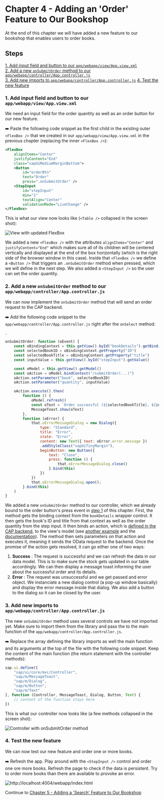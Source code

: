 # Chapter 4 - Adding an 'Order' Feature to Our Bookshop

At the end of this chapter we will have added a new feature to our bookshop that enables users to order books.

## Steps

[1. Add input field and button to our `app/webapp/view/App.view.xml`](#1-add-input-field-and-button-to-our-appwebappviewappviewxml)<br>
[2. Add a new `onSubmitOrder` method to our `app/webapp/controller/App.controller.js`](#2-add-a-new-onsubmitorder-method-to-our-appwebappcontrollerappcontrollerjs)<br>
[3. Add new imports to `app/webapp/controller/App.controller.js`](#3-add-new-imports-to-appwebappcontrollerappcontrollerjs)
[4. Test the new feature](#4-test-the-new-feature)<br>

### 1. Add input field and button to our `app/webapp/view/App.view.xml`

We need an input field for the order quantity as well as an order button for our new feature.

➡️ Paste the following code snippet as the first child in the existing outer `<FlexBox />` that we created in our `app/webapp/view/App.view.xml` in the previous chapter (replacing the inner `<FlexBox />`):

```xml
<FlexBox 
    alignItems="Center"
    justifyContent="End"
    class="sapUiMediumMarginBottom">
    <Button
        id="orderBtn"
        text="Order"
        press=".onSubmitOrder" />
    <StepInput 
        id="stepInput"
        min="1"
        textAlign="Center"
        validationMode="LiveChange" />
</FlexBox>
```

This is what our view now looks like (`<Table />` collapsed in the screen shot):

![View with updated FlexBox](/chapters/chapter004/chapter004-01.png)

We added a new `<FlexBox />` with the attributes `alignItems="Center"` and `justifyContent="End"` which makes sure all of its children will be centered vertically and displayed at the end of the box horizontally (which is the right side of the browser window in this case). Inside that `<FlexBox />` we define a `<Button />` that triggers an `.onSubmitOrder` method when pressed, which we will define in the next step. We also added a `<StepInput />` so the user can set the order quantity.

### 2. Add a new `onSubmitOrder` method to our `app/webapp/controller/App.controller.js`

We can now implement the `onSubmitOrder` method that will send an order request to the CAP backend.

➡️ Add the following code snippet to the `app/webapp/controller/App.controller.js` right after the `onSelect` method:

```javascript
,

onSubmitOrder: function (oEvent) {
    const oBindingContext = this.getView().byId("bookDetails").getBindingContext()
    const selectedBookID = oBindingContext.getProperty("ID")
    const selectedBookTitle = oBindingContext.getProperty("title")
    const inputValue = this.getView().byId("stepInput").getValue()

    const oModel = this.getView().getModel()
    const oAction = oModel.bindContext("/submitOrder(...)")
    oAction.setParameter("book", selectedBookID)
    oAction.setParameter("quantity", inputValue)

    oAction.execute().then(
        function () {
            oModel.refresh()
            const oText = `Order successful (${selectedBookTitle}, ${inputValue} pcs.)`
            MessageToast.show(oText)
        },
        function (oError) {
            that.oErrorMessageDialog = new Dialog({
                type: "Standard",
                title: "Error",
                state: "Error",
                content: new Text({ text: oError.error.message })
                .addStyleClass("sapUiTinyMargin"),
                beginButton: new Button({
                    text: "Close",
                    press: function () {
                        that.oErrorMessageDialog.close()
                    }.bind(this)
                })
            })
            that.oErrorMessageDialog.open();
        }.bind(this)
    )
}
```

We added a new `onSubmitOrder` method to our controller, which we already bound to the order button's press event in [step 1](/chapters/chapter004#1-add-input-field-and-button-to-our-appwebappviewappviewxml) of this chapter. First, the method gets the binding context from the `bookDetails` wrapper control. It then gets the book's ID and title from that context as well as the order quantity from the step input. It then binds an action, which is [defined in the CAP backend](/bookshop/srv/cat-service.cds#L14), to the view's model (see [another example](https://sapui5.hana.ondemand.com/sdk/#/topic/a3e7cb6f671b4b839f37eb5f88429e41) and the [documentation](https://sapui5.hana.ondemand.com/sdk/#/topic/b54f7895b7594c61a83fa7257fa9d13f)). The method then sets parameters on that action and executes it, meaning it sends the OData request to the backend. Once the promise of the action gets resolved, it can go either one of two ways:
1. **Success** : The request is successful and we can refresh the data in our data model. This is to make sure the stock gets updated in our table accordingly. We can then display a message toast informing the user about the successful order and its details.
1. **Error** : The request was unsuccessful and we get passed and error object. We instanciate a new dialog control (a pop-up window basically) and display the error message inside that dialog. We also add a button to the dialog so it can be closed by the user.

### 3. Add new imports to `app/webapp/controller/App.controller.js`

The new `onSubmitOrder` method uses several controls we have not imported yet. Make sure to import them from the library and pass the to the main function of the `app/webapp/controller/App.controller.js`.

➡️ Replace the array defining the library imports as well the main function and its arguments at the top of the file with the following code snippet. Keep the content of the main function (the return statement with the controller methods):

```javascript
sap.ui.define([
    "sap/ui/core/mvc/Controller",
    "sap/m/MessageToast",
    "sap/m/Dialog",
    "sap/m/Button",
    "sap/m/Text"
], function (Controller, MessageToast, Dialog, Button, Text) {
    // content of the function stays here 
})
```

This is what our controller now looks like (a few methods collapsed in the screen shot):

![Controller with onSubmitOrder method](/chapters/chapter004/chapter004-02.png)

### 4. Test the new feature

We can now test our new feature and order one or more books.

➡️ Refresh the app. Play around with the `<StepInput />` control and order one ore more books. Refresh the page to check if the data is persistent. Try to order more books than there are available to provoke an error.

![http://localhost:4004/webapp/index.html](/chapters/chapter004/chapter004-result.png)

Continue to [Chapter 5 - Adding a 'Search' Feature to Our Bookshop](/chapters/chapter005)
